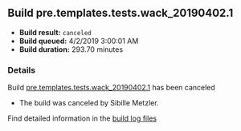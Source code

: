 ## Build pre.templates.tests.wack_20190402.1
- **Build result:** `canceled`
- **Build queued:** 4/2/2019 3:00:01 AM
- **Build duration:** 293.70 minutes
### Details
Build [pre.templates.tests.wack_20190402.1](https://winappstudio.visualstudio.com/web/build.aspx?pcguid=a4ef43be-68ce-4195-a619-079b4d9834c2&builduri=vstfs%3a%2f%2f%2fBuild%2fBuild%2f27451) has been canceled

+ The build was canceled by Sibille Metzler.

Find detailed information in the [build log files](https://uwpctdiags.blob.core.windows.net/buildlogs/pre.templates.tests.wack_20190402.1_logs.zip)
